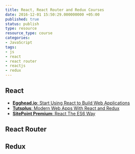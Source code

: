 ```yaml
---
title: React, React Router and Redux Courses
date: 2016-12-01 15:50:29.000000000 +05:00
published: true
status: publish
type: resource
resource_type: course
categories:
- JavaScript
tags:
- js
- react
- react router
- reactjs
- redux
---
```


## React
- [**Egghead.io**: Start Using React to Build Web Applications](https://egghead.io/courses/react-fundamentals)
- [**Tutsplus**: Modern Web Apps With React and Redux](https://code.tutsplus.com/courses/modern-web-apps-with-react-and-redux/lessons/reducers-and-actions)
- [**SitePoint Premium**: React The ES6 Way](https://www.sitepoint.com/premium/courses/react-the-es6-way-2914)

## React Router

## Redux
